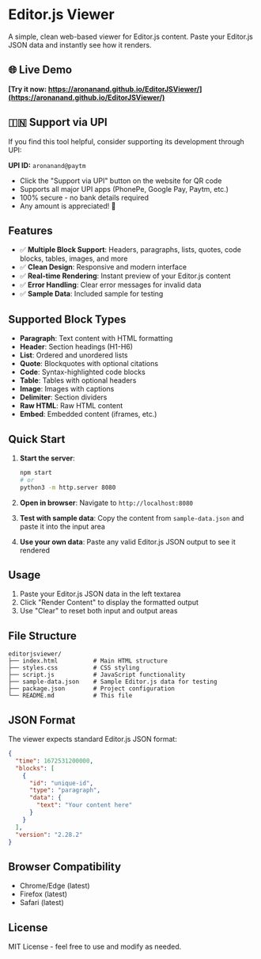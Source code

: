 # Editor.js Viewer

A simple, clean web-based viewer for Editor.js content. Paste your Editor.js JSON data and instantly see how it renders.

## 🌐 Live Demo
**[Try it now: https://aronanand.github.io/EditorJSViewer/](https://aronanand.github.io/EditorJSViewer/)**

## 🇮🇳 Support via UPI
If you find this tool helpful, consider supporting its development through UPI:

**UPI ID:** `aronanand@paytm`

- Click the "Support via UPI" button on the website for QR code
- Supports all major UPI apps (PhonePe, Google Pay, Paytm, etc.)
- 100% secure - no bank details required
- Any amount is appreciated! 🙏

## Features

- ✅ **Multiple Block Support**: Headers, paragraphs, lists, quotes, code blocks, tables, images, and more
- ✅ **Clean Design**: Responsive and modern interface
- ✅ **Real-time Rendering**: Instant preview of your Editor.js content
- ✅ **Error Handling**: Clear error messages for invalid data
- ✅ **Sample Data**: Included sample for testing

## Supported Block Types

- **Paragraph**: Text content with HTML formatting
- **Header**: Section headings (H1-H6)
- **List**: Ordered and unordered lists
- **Quote**: Blockquotes with optional citations
- **Code**: Syntax-highlighted code blocks
- **Table**: Tables with optional headers
- **Image**: Images with captions
- **Delimiter**: Section dividers
- **Raw HTML**: Raw HTML content
- **Embed**: Embedded content (iframes, etc.)

## Quick Start

1. **Start the server**:
   ```bash
   npm start
   # or
   python3 -m http.server 8080
   ```

2. **Open in browser**:
   Navigate to `http://localhost:8080`

3. **Test with sample data**:
   Copy the content from `sample-data.json` and paste it into the input area

4. **Use your own data**:
   Paste any valid Editor.js JSON output to see it rendered

## Usage

1. Paste your Editor.js JSON data in the left textarea
2. Click "Render Content" to display the formatted output
3. Use "Clear" to reset both input and output areas

## File Structure

```
editorjsviewer/
├── index.html          # Main HTML structure
├── styles.css          # CSS styling
├── script.js           # JavaScript functionality
├── sample-data.json    # Sample Editor.js data for testing
├── package.json        # Project configuration
└── README.md           # This file
```

## JSON Format

The viewer expects standard Editor.js JSON format:

```json
{
  "time": 1672531200000,
  "blocks": [
    {
      "id": "unique-id",
      "type": "paragraph",
      "data": {
        "text": "Your content here"
      }
    }
  ],
  "version": "2.28.2"
}
```

## Browser Compatibility

- Chrome/Edge (latest)
- Firefox (latest)
- Safari (latest)

## License

MIT License - feel free to use and modify as needed.